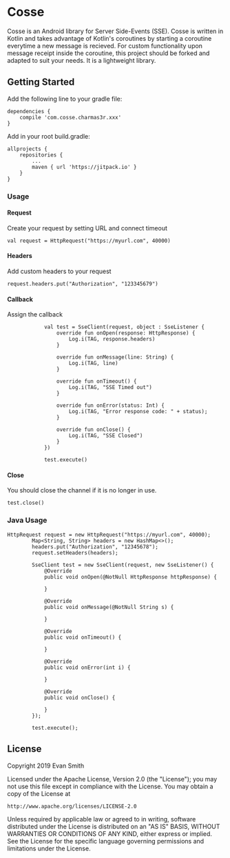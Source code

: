 # Cosse

Cosse is an Android library for Server Side-Events (SSE). Cosse is written in Kotlin and takes advantage of Kotlin's coroutines by starting a coroutine everytime a new message is recieved. For custom functionality upon message receipt inside the coroutine, this project should be forked and adapted to suit your needs. It is a lightweight library.

## Getting Started

Add the following line to your gradle file:

```
dependencies {
    compile 'com.cosse.charmas3r.xxx'
}
```

Add in your root build.gradle:

```
allprojects {
	repositories {
		...
		maven { url 'https://jitpack.io' }
	}
}
```

### Usage

#### Request

Create your request by setting URL and connect timeout

```
val request = HttpRequest("https://myurl.com", 40000)
```

#### Headers

Add custom headers to your request

```
request.headers.put("Authorization", "123345679")
```

#### Callback

Assign the callback

```
            val test = SseClient(request, object : SseListener {
                override fun onOpen(response: HttpResponse) {
                    Log.i(TAG, response.headers)
                }

                override fun onMessage(line: String) {
                    Log.i(TAG, line)
                }

                override fun onTimeout() {
                    Log.i(TAG, "SSE Timed out")
                }

                override fun onError(status: Int) {
                    Log.i(TAG, "Error response code: " + status);
                }

                override fun onClose() {
                    Log.i(TAG, "SSE Closed")
                }
            })

            test.execute()
```

#### Close

You should close the channel if it is no longer in use.

```
test.close()
```

### Java Usage

```
HttpRequest request = new HttpRequest("https://myurl.com", 40000);
        Map<String, String> headers = new HashMap<>();
        headers.put("Authorization", "12345678");
        request.setHeaders(headers);

        SseClient test = new SseClient(request, new SseListener() {
            @Override
            public void onOpen(@NotNull HttpResponse httpResponse) {
                
            }

            @Override
            public void onMessage(@NotNull String s) {

            }

            @Override
            public void onTimeout() {

            }

            @Override
            public void onError(int i) {

            }

            @Override
            public void onClose() {

            }
        });
        
        test.execute();
```

## License

Copyright 2019 Evan Smith

Licensed under the Apache License, Version 2.0 (the "License");
you may not use this file except in compliance with the License.
You may obtain a copy of the License at

    http://www.apache.org/licenses/LICENSE-2.0

Unless required by applicable law or agreed to in writing, software
distributed under the License is distributed on an "AS IS" BASIS,
WITHOUT WARRANTIES OR CONDITIONS OF ANY KIND, either express or implied.
See the License for the specific language governing permissions and
limitations under the License.
